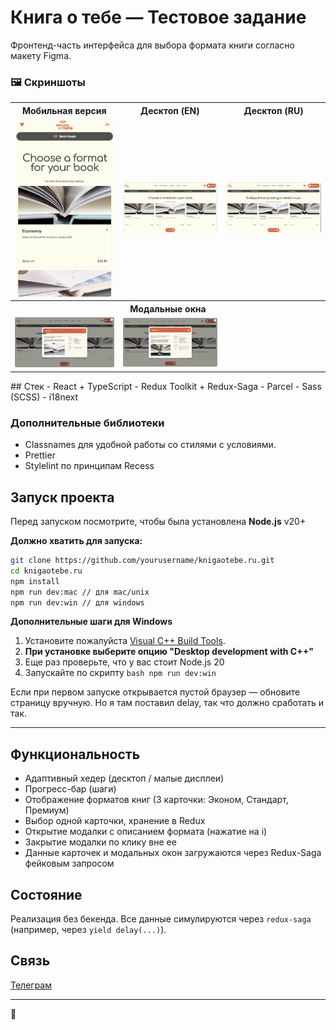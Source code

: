 # Книга о тебе — Тестовое задание
Фронтенд-часть интерфейса для выбора формата книги согласно макету Figma.
### 🖼️ Скриншоты

<table>
  <tr>
    <th>Мобильная версия</th>
    <th>Десктоп (EN)</th>
    <th>Десктоп (RU)</th>
  </tr>
  <tr>
    <td>
      <a href="./src/images/screenshots/mobile.png" target="_blank">
        <img src="./src/images/screenshots/mobile.png" width="200"/>
      </a>
    </td>
    <td>
      <a href="./src/images/screenshots/Main Screen English.png" target="_blank">
        <img src="./src/images/screenshots/Main Screen English.png" width="200"/>
      </a>
    </td>
    <td>
      <a href="./src/images/screenshots/Main Screen Russian.png" target="_blank">
        <img src="./src/images/screenshots/Main Screen Russian.png" width="200"/>
      </a>
    </td>
  </tr>
  <tr>
    <th colspan="3">Модальные окна</th>
  </tr>
  <tr>
    <td>
      <a href="./src/images/screenshots/Modal English.png" target="_blank">
        <img src="./src/images/screenshots/Modal English.png" width="200"/>
      </a>
    </td>
    <td>
      <a href="./src/images/screenshots/Modal Russian.png" target="_blank">
        <img src="./src/images/screenshots/Modal Russian.png" width="200"/>
      </a>
    </td>
    <td></td>
  </tr>
</table>
## Стек
- React + TypeScript
- Redux Toolkit + Redux-Saga
- Parcel
- Sass (SCSS)
- i18next

### Дополнительные библиотеки
- Classnames для удобной работы со стилями с условиями.
- Prettier
- Stylelint по принципам Recess

## Запуск проекта

Перед запуском посмотрите, чтобы была установлена **Node.js** v20+

**Должно хватить для запуска:**
```bash
git clone https://github.com/yourusername/knigaotebe.ru.git
cd knigaotebe.ru
npm install
npm run dev:mac // для mac/unix
npm run dev:win // для windows
```
**Дополнительные шаги для Windows**

1. Установите пожалуйста [Visual C++ Build Tools](https://visualstudio.microsoft.com/ru/visual-cpp-build-tools/). 
2. **При установке выберите опцию "Desktop development with C++"**
3. Еще раз проверьте, что у вас стоит Node.js 20 
4. Запускайте по скрипту ```bash npm run dev:win```

Если при первом запуске открывается пустой браузер — обновите страницу вручную. 
Но я там поставил delay, так что должно сработать и так.

---

## Функциональность
- Адаптивный хедер (десктоп / малые дисплеи)
- Прогресс-бар (шаги)
- Отображение форматов книг (3 карточки: Эконом, Стандарт, Премиум)
- Выбор одной карточки, хранение в Redux
- Открытие модалки с описанием формата (нажатие на i)
- Закрытие модалки по клику вне ее
- Данные карточек и модальных окон загружаются через Redux-Saga фейковым запросом

## Состояние
Реализация без бекенда.
Все данные симулируются через `redux-saga` (например, через `yield delay(...)`).

##  Связь
[Телеграм](https://t.me/ignatenkodenis) 

---
🧡




